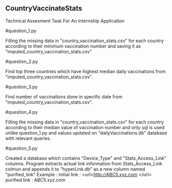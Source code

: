 ## CountryVaccinateStats
Technical Assesment Task For An Internship Application

#question_1.py

Filling the missing data in "country_vaccination_stats.csv" for each country according to their minimum vaccination number and saving it as "imputed_country_vaccination_stats.csv"

#question_2.py

Find top three countries which have highest median daily vaccinations from "imputed_country_vaccination_stats.csv".


#question_3.py

Find number of vaccinations done in specific date from "imputed_country_vaccination_stats.csv".

#question_4.py

Filling the missing data in "country_vaccination_stats.csv" for each country according to their median value of vaccination number and only sql is used unlike question_1.py and values updated on "dailyVaccinations.db" database with relevant queries.

#question_5.py

Created a database which contains "Device_Type" and "Stats_Access_Link" columns. Program extracts actual link information from Stats_Access_Link colmun and appends it to "hyperLink.db" as a new column named "purified_link" 
  Example : 
    initial link :  \<url>http://ABC5.xyz.com \</url>
    purified link : ABC5.xyz.com
